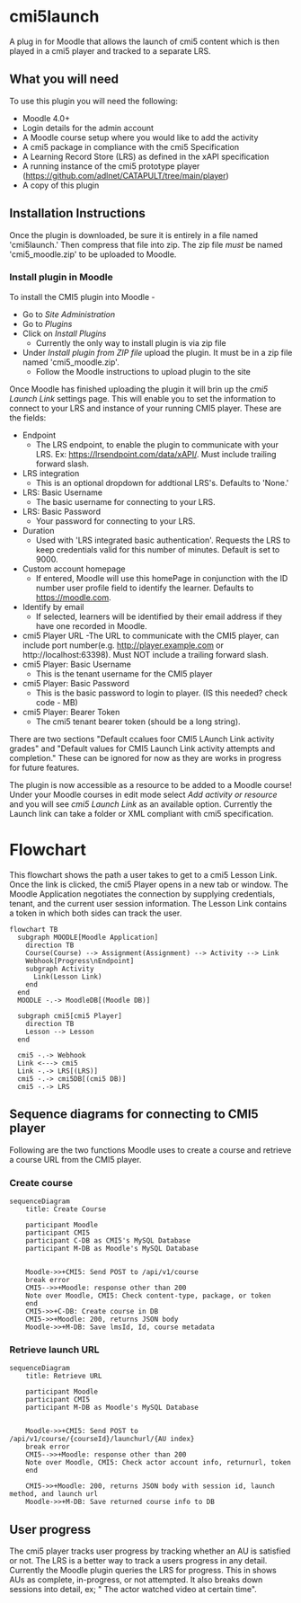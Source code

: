 cmi5launch
============

A plug in for Moodle that allows the launch of cmi5 content which is then played in a cmi5 player and tracked to a separate LRS. 

## What you will need

To use this plugin you will need the following:

* Moodle 4.0+
* Login details for the admin account 
* A Moodle course setup where you would like to add the activity
* A cmi5 package in compliance with the cmi5 Specification
* A Learning Record Store (LRS) as defined in the xAPI specification
* A running instance of the cmi5 prototype player (https://github.com/adlnet/CATAPULT/tree/main/player)
* A copy of this plugin

## Installation Instructions

Once the plugin is downloaded, be sure it is entirely in a file named 'cmi5launch.' Then compress that file into zip. The zip file _must_ be named 'cmi5_moodle.zip' to be uploaded to Moodle.

### Install plugin in Moodle

To install the CMI5 plugin into Moodle - 
- Go to _Site Administration_
- Go to _Plugins_
- Click on _Install Plugins_
  - Currently the only way to install plugin is via zip file
- Under _Install plugin from ZIP file_ upload the plugin. It must be in a zip file named 'cmi5_moodle.zip'.
  - Follow the Moodle instructions to upload plugin to the site

Once Moodle has finished uploading the plugin it will brin up the _cmi5 Launch Link_ settings page. This will enable you to set the information to connect to your LRS and instance of your running CMI5 player. These are the fields:
- Endpoint
  - The LRS endpoint, to enable the plugin to communicate with your LRS. Ex: https://lrsendpoint.com/data/xAPI/. Must include trailing forward slash.
- LRS integration 
  - This is an optional dropdown for addtional LRS's. Defaults to 'None.'
- LRS: Basic Username
  - The basic username for connecting to your LRS.
- LRS: Basic Password
  - Your password for connecting to your LRS. 
- Duration
   - Used with 'LRS integrated basic authentication'. Requests the LRS to keep credentials valid for this number of minutes. Default is set to 9000.
- Custom account homepage
  - If entered, Moodle will use this homePage in conjunction with the ID number user profile field to identify the learner. Defaults to https://moodle.com.
- Identify by email
  - If selected, learners will be identified by their email address if they have one recorded in Moodle.
- cmi5 Player URL 
  -The URL to communicate with the CMI5 player, can include port number(e.g. http://player.example.com or http://localhost:63398). Must NOT include a trailing forward slash.
- cmi5 Player: Basic Username
  - This is the tenant username for the CMI5 player
- cmi5 Player: Basic Password
  - This is the basic password to login to player. (IS this needed? check code - MB)
- cmi5 Player: Bearer Token
  - The cmi5 tenant bearer token (should be a long string). 

There are two sections "Default ccalues foor CMI5 LAunch Link activity grades" and "Default values for CMI5 Launch Link activity attempts and completion." These can be ignored for now as they are works in progress for future features. 

The plugin is now accessible as a resource to be added to a Moodle course! Under your Moodle courses in edit mode select _Add activity or resource_ and you will see _cmi5 Launch Link_ as an available option. Currently the Launch link can take a folder or XML compliant with cmi5 specification.


# Flowchart

This flowchart shows the path a user takes to get to a cmi5 Lesson Link. Once the link is clicked, the cmi5 Player opens in a new tab or window. The Moodle Application negotiates the connection by supplying credentials, tenant, and the current user session information. The Lesson Link contains a token in which both sides can track the user.

```mermaid
flowchart TB
  subgraph MOODLE[Moodle Application]
    direction TB
    Course(Course) --> Assignment(Assignment) --> Activity --> Link
    Webhook[Progress\nEndpoint]
    subgraph Activity
      Link(Lesson Link)
    end
  end
  MOODLE -.-> MoodleDB[(Moodle DB)]

  subgraph cmi5[cmi5 Player]
    direction TB
    Lesson --> Lesson
  end

  cmi5 -.-> Webhook
  Link <---> cmi5
  Link -.-> LRS[(LRS)]
  cmi5 -.-> cmi5DB[(cmi5 DB)]
  cmi5 -.-> LRS
```
## Sequence diagrams for connecting to CMI5 player

Following are the two functions Moodle uses to create a course and retrieve a course URL from the CMI5 player.

### Create course

```mermaid
sequenceDiagram
    title: Create Course
    
    participant Moodle
    participant CMI5
    participant C-DB as CMI5's MySQL Database
    participant M-DB as Moodle's MySQL Database
   
    
    Moodle->>+CMI5: Send POST to /api/v1/course
    break error
    CMI5-->>+Moodle: response other than 200
    Note over Moodle, CMI5: Check content-type, package, or token
    end
    CMI5->>+C-DB: Create course in DB
    CMI5->>+Moodle: 200, returns JSON body
    Moodle->>+M-DB: Save lmsId, Id, course metadata

```
### Retrieve launch URL

```mermaid
sequenceDiagram
    title: Retrieve URL
    
    participant Moodle
    participant CMI5
    participant M-DB as Moodle's MySQL Database
   
    
    Moodle->>+CMI5: Send POST to /api/v1/course/{courseId}/launchurl/{AU index}
    break error
    CMI5-->>+Moodle: response other than 200
    Note over Moodle, CMI5: Check actor account info, returnurl, token
    end
    
    CMI5->>+Moodle: 200, returns JSON body with session id, launch method, and launch url
    Moodle->>+M-DB: Save returned course info to DB

```

## User progress

The cmi5 player tracks user progress by tracking whether an AU is satisfied or not. The LRS is a better way to track a users progress in any detail. Currently the Moodle plugin queries the LRS for progress. This in shows AUs as complete, in-progress, or not attempted. It also breaks down sessions into detail, ex; " The actor watched video at  certain time".

